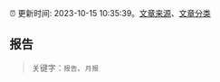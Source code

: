 :alarm_clock: 更新时间: 2023-10-15 10:35:39。[文章来源](/README.md)、[文章分类](/TAGS.md)

## 报告


> 关键字：`报告`、`月报`



